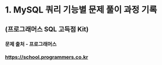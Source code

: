 #
# 1. MySQL 쿼리 기능별 문제 풀이 과정 기록
## (프로그래머스 SQL 고득점 Kit)
### 문제 출처 - 프로그래머스
### https://school.programmers.co.kr
##
